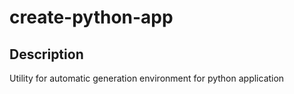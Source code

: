 # create-python-app

## Description
Utility for automatic generation environment for python application

